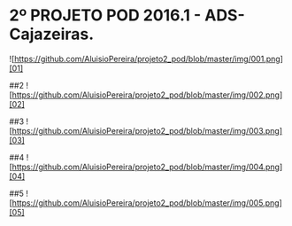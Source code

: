 # 2º PROJETO POD 2016.1 - ADS-Cajazeiras.

![https://github.com/AluisioPereira/projeto2_pod/blob/master/img/001.png][01]
 
[01]: https://github.com/AluisioPereira/projeto2_pod/blob/master/img/001.png

##2
![https://github.com/AluisioPereira/projeto2_pod/blob/master/img/002.png][02]
 
[02]: https://github.com/AluisioPereira/projeto2_pod/blob/master/img/002.png

##3
![https://github.com/AluisioPereira/projeto2_pod/blob/master/img/003.png][03]
 
[03]: https://github.com/AluisioPereira/projeto2_pod/blob/master/img/003.png

##4
![https://github.com/AluisioPereira/projeto2_pod/blob/master/img/004.png][04]
 
[04]: https://github.com/AluisioPereira/projeto2_pod/blob/master/img/004.png

##5
![https://github.com/AluisioPereira/projeto2_pod/blob/master/img/005.png][05]
 
[05]: https://github.com/AluisioPereira/projeto2_pod/blob/master/img/005.png